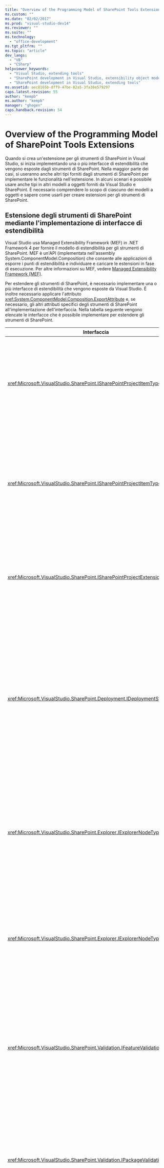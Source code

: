 ```yaml
---
title: "Overview of the Programming Model of SharePoint Tools Extensions | Microsoft Docs"
ms.custom: ""
ms.date: "02/02/2017"
ms.prod: "visual-studio-dev14"
ms.reviewer: ""
ms.suite: ""
ms.technology: 
  - "office-development"
ms.tgt_pltfrm: ""
ms.topic: "article"
dev_langs: 
  - "VB"
  - "CSharp"
helpviewer_keywords: 
  - "Visual Studio, extending tools"
  - "SharePoint development in Visual Studio, extensibility object models"
  - "SharePoint development in Visual Studio, extending tools"
ms.assetid: aec8165b-dff9-47be-82a5-3fa38e579297
caps.latest.revision: 55
author: "kempb"
ms.author: "kempb"
manager: "ghogen"
caps.handback.revision: 54
---
```

# Overview of the Programming Model of SharePoint Tools Extensions
  Quando si crea un'estensione per gli strumenti di SharePoint in Visual Studio, si inizia implementando una o più interfacce di estendibilità che vengono esposte dagli strumenti di SharePoint.  Nella maggior parte dei casi, si useranno anche altri tipi forniti dagli strumenti di SharePoint per implementare le funzionalità nell'estensione.  In alcuni scenari è possibile usare anche tipi in altri modelli a oggetti forniti da Visual Studio e SharePoint.  È necessario comprendere lo scopo di ciascuno dei modelli a oggetti e sapere come usarli per creare estensioni per gli strumenti di SharePoint.  
  
## Estensione degli strumenti di SharePoint mediante l'implementazione di interfacce di estendibilità  
 Visual Studio usa Managed Extensibility Framework \(MEF\) in .NET Framework 4 per fornire il modello di estendibilità per gli strumenti di SharePoint.  MEF è un'API \(implementata nell'assembly System.ComponentModel.Composition\) che consente alle applicazioni di esporre i punti di estendibilità e individuare e caricare le estensioni in fase di esecuzione.  Per altre informazioni su MEF, vedere [Managed Extensibility Framework &#40;MEF&#41;](../Topic/Managed%20Extensibility%20Framework%20(MEF).md).  
  
 Per estendere gli strumenti di SharePoint, è necessario implementare una o più interfacce di estendibilità che vengono esposte da Visual Studio.  È inoltre necessario applicare l'attributo <xref:System.ComponentModel.Composition.ExportAttribute> e, se necessario, gli altri attributi specifici degli strumenti di SharePoint all'implementazione dell'interfaccia.  Nella tabella seguente vengono elencate le interfacce che è possibile implementare per estendere gli strumenti di SharePoint.  
  
|Interfaccia|Descrizione|  
|-----------------|-----------------|  
|<xref:Microsoft.VisualStudio.SharePoint.ISharePointProjectItemTypeProvider>|Implementare questa interfaccia per definire un nuovo tipo di elemento di progetto SharePoint.  Per un esempio, vedere [How to: Define a SharePoint Project Item Type](../sharepoint/how-to-define-a-sharepoint-project-item-type.md).|  
|<xref:Microsoft.VisualStudio.SharePoint.ISharePointProjectItemTypeExtension>|Implementare questa interfaccia per estendere un tipo di elemento di progetto SharePoint già installato in Visual Studio.  Per un esempio, vedere [How to: Create a SharePoint Project Item Extension](../sharepoint/how-to-create-a-sharepoint-project-item-extension.md).|  
|<xref:Microsoft.VisualStudio.SharePoint.ISharePointProjectExtension>|Implementare questa interfaccia per estendere i progetti SharePoint.  Per un esempio, vedere [How to: Create a SharePoint Project Extension](../sharepoint/how-to-create-a-sharepoint-project-extension.md).|  
|<xref:Microsoft.VisualStudio.SharePoint.Deployment.IDeploymentStep>|Implementare questa interfaccia per definire un nuovo passaggio di distribuzione che può essere eseguito quando un elemento di progetto SharePoint viene distribuito o ritratto.  Per un esempio, vedere [Walkthrough: Creating a Custom Deployment Step for SharePoint Projects](../sharepoint/walkthrough-creating-a-custom-deployment-step-for-sharepoint-projects.md).|  
|<xref:Microsoft.VisualStudio.SharePoint.Explorer.IExplorerNodeTypeExtension>|Implementare questa interfaccia per estendere un nodo esistente nel nodo **Connessioni di SharePoint** nella finestra **Esplora server**.  Per un esempio, vedere [How to: Extend a SharePoint Node in Server Explorer](../sharepoint/how-to-extend-a-sharepoint-node-in-server-explorer.md).|  
|<xref:Microsoft.VisualStudio.SharePoint.Explorer.IExplorerNodeTypeProvider>|Implementare questa interfaccia per definire un nuovo tipo di nodo nel nodo **Connessioni di SharePoint** nella finestra **Esplora server**.  Per un esempio, vedere [How to: Extend a SharePoint Node in Server Explorer](../sharepoint/how-to-extend-a-sharepoint-node-in-server-explorer.md).|  
|<xref:Microsoft.VisualStudio.SharePoint.Validation.IFeatureValidationRule>|Implementare questa interfaccia per definire una regola di convalida della funzionalità personalizzata.  Per un esempio, vedere [How to: Create Custom Feature and Package Validation Rules for SharePoint Solutions](../sharepoint/how-to-create-custom-feature-and-package-validation-rules-for-sharepoint-solutions.md).|  
|<xref:Microsoft.VisualStudio.SharePoint.Validation.IPackageValidationRule>|Implementare questa interfaccia per definire una regola di convalida del pacchetto personalizzata.  Per un esempio, vedere [How to: Create Custom Feature and Package Validation Rules for SharePoint Solutions](../sharepoint/how-to-create-custom-feature-and-package-validation-rules-for-sharepoint-solutions.md).|  
  
 Dopo aver implementato un'estensione degli strumenti di SharePoint, è necessario distribuire l'assembly dell'estensione in un pacchetto di Visual Studio Extension \(VSIX\) per consentire a Visual Studio di individuare e caricare l'estensione.  Per altre informazioni, vedere [Deploying Extensions for the SharePoint Tools in Visual Studio](../sharepoint/deploying-extensions-for-the-sharepoint-tools-in-visual-studio.md).  
  
## Informazioni sui modelli a oggetti usati nelle estensioni degli strumenti di SharePoint  
 È possibile usare vari modelli a oggetti quando si creano estensioni per gli strumenti di SharePoint:  
  
-   *Modello a oggetti degli strumenti di SharePoint*.  Questo modello a oggetti fornisce le interfacce di estendibilità implementate per creare le estensioni degli strumenti di SharePoint e altri tipi correlati.  
  
-   *Modelli a oggetti di automazione e integrazione di Visual Studio*.  Usare questi modelli a oggetti per accedere alle funzionalità di Visual Studio che esulano dall'ambito del modello a oggetti degli strumenti di SharePoint.  
  
    > [!NOTE]  
    >  È possibile convertire alcuni oggetti nel modello a oggetti degli strumenti di SharePoint in oggetti del modello a oggetti di automazione e integrazione di Visual Studio e viceversa, tramite il servizio di progetto SharePoint.  Per altre informazioni, vedere [Converting Between SharePoint Project System Types and Other Visual Studio Project Types](../sharepoint/converting-between-sharepoint-project-system-types-and-other-visual-studio-project-types.md).  
  
-   *Modelli a oggetti server e client di SharePoint*.  Usare questi modelli a oggetti per modificare un sito di SharePoint o per recuperare dati da un sito di SharePoint dal contesto di un'estensione degli strumenti di SharePoint.  
  
### Modello a oggetti degli strumenti di SharePoint  
 Ogni estensione degli strumenti di SharePoint usa dei tipi nel modello a oggetti degli strumenti di SharePoint per definire il comportamento e le funzionalità principali dell'estensione.  Nella tabella seguente vengono descritti gli spazi dei nomi inclusi in questo modello a oggetti.  
  
|Assembly|Spazio dei nomi|Descrizione|  
|--------------|---------------------|-----------------|  
|Microsoft.VisualStudio.SharePoint.dll|<xref:Microsoft.VisualStudio.SharePoint>|Contiene i tipi che consentono di estendere e automatizzare il sistema di progetto SharePoint.  Ad esempio, è possibile estendere i progetti e gli elementi del progetto SharePoint predefiniti oppure crearne di personalizzati.  Per altre informazioni, vedere [Extending the SharePoint Project System](../sharepoint/extending-the-sharepoint-project-system.md).|  
||<xref:Microsoft.VisualStudio.SharePoint.Deployment>|Contiene i tipi usati per estendere il processo di distribuzione per i progetti SharePoint, ad esempio la creazione di configurazioni di distribuzione e di fasi di distribuzione personalizzati.  Per altre informazioni, vedere [Extending SharePoint Packaging and Deployment](../sharepoint/extending-sharepoint-packaging-and-deployment.md).|  
||<xref:Microsoft.VisualStudio.SharePoint.Explorer>|Contiene i tipi usati per estendere i nodi nel nodo **Connessioni di SharePoint** nella finestra **Esplora server** o per definire nuovi tipi di nodi.  Per altre informazioni, vedere [Extending the SharePoint Connections Node in Server Explorer](../sharepoint/extending-the-sharepoint-connections-node-in-server-explorer.md).|  
||<xref:Microsoft.VisualStudio.SharePoint.Features>|Contiene i tipi usati per accedere alle definizioni di funzionalità in un progetto SharePoint.|  
||<xref:Microsoft.VisualStudio.SharePoint.Packages>|Contiene i tipi usati per accedere alla definizione di un pacchetto in una soluzione SharePoint.|  
||<xref:Microsoft.VisualStudio.SharePoint.Validation>|Contiene i tipi usati per personalizzare il comportamento della convalida della funzionalità e del pacchetto per i progetti SharePoint.  Per altre informazioni, vedere [How to: Create Custom Feature and Package Validation Rules for SharePoint Solutions](../sharepoint/how-to-create-custom-feature-and-package-validation-rules-for-sharepoint-solutions.md).|  
|Microsoft.VisualStudio.SharePoint.Commands.dll|<xref:Microsoft.VisualStudio.SharePoint.Commands>|Contiene i tipi che è possibile usare per creare *comandi di SharePoint*.  Un comando di SharePoint è un metodo che chiama il modello a oggetti server di SharePoint da un'estensione degli strumenti di SharePoint.  Per altre informazioni, vedere [Calling into the SharePoint Object Models](../sharepoint/calling-into-the-sharepoint-object-models.md).|  
|Microsoft.VisualStudio.SharePoint.Explorer.Extensions.dll|<xref:Microsoft.VisualStudio.SharePoint.Explorer.Extensions>|Contiene i tipi che è possibile usare per ottenere informazioni sui nodi **Esplora server** predefiniti che rappresentano singoli componenti in un sito di SharePoint, ad esempio un nodo che rappresenta un elenco, un campo o un tipo di contenuto.  Per altre informazioni, vedere [Extending the SharePoint Connections Node in Server Explorer](../sharepoint/extending-the-sharepoint-connections-node-in-server-explorer.md).|  
  
### Modello a oggetti di automazione di Visual Studio  
 Il modello a oggetti di automazione di Visual Studio fornisce API che è possibile usare per automatizzare i progetti di Visual Studio e l'IDE.  Usare il modello a oggetti Visual Studio per eseguire attività correlate al progetto che non sono specifiche dei progetti di SharePoint o per eseguire altre attività di automazione generali in Visual Studio.  In genere, questo modello a oggetti viene spesso usato nelle macro e nei componenti aggiuntivi di Visual Studio, ma è possibile usarlo anche nelle estensioni degli strumenti di SharePoint.  
  
 La parte principale del modello a oggetti di automazione di Visual Studio è definita nell'assembly EnvDTE.dll.  Gli assembly EnvDTE80.dll, EnvDTE90.dll, EnvDTE100.dll e EnvDTE110.dll forniscono funzionalità aggiuntive che sono state introdotte rispettivamente in Visual Studio 2005, Visual Studio 2008, Visual Studio 2010 e [!INCLUDE[vs_dev11_long](../sharepoint/includes/vs-dev11-long-md.md)].  Questi assembly sono inclusi in Visual Studio.  
  
 Per altre informazioni sul modello a oggetti di automazione, vedere [Estensione dell'ambiente Visual Studio](../Topic/Extending%20the%20Visual%20Studio%20Environment.md) e [Riferimenti su Extensibility e automazione](../Topic/Automation%20and%20Extensibility%20Reference.md).  
  
### Modello a oggetti di integrazione di Visual Studio  
 Il modello a oggetti di integrazione fornisce le API che è possibile usare per aggiungere funzionalità a Visual Studio mediante la creazione di un *VSPackage*.  Un VSPackage è un modulo che consente di estendere l'IDE di Visual Studio fornendo funzionalità personalizzate quali le finestre degli strumenti, gli editor, le finestre di progettazione, i servizi e i progetti.  
  
 Se si desidera aggiungere una nuova funzionalità di Visual Studio che verrà usata con gli strumenti predefiniti di SharePoint, è possibile usare il modello a oggetti di integrazione.  Ad esempio, se si crea un elemento di progetto SharePoint personalizzato che rappresenta un'azione personalizzata per un sito di SharePoint, è possibile creare un VSPackage che implementa una finestra di progettazione per l'azione personalizzata.  È possibile associare la finestra di progettazione all'azione personalizzata aggiungendo una voce di menu di scelta rapida per l'elemento di progetto che rappresenta l'azione personalizzata in **Esplora soluzioni**.  È possibile aprire la finestra di progettazione aprendo il relativo menu di scelta rapida \(fare clic con il pulsante destro del mouse sull'elemento di progetto per l'azione personalizzata o sceglierlo e premere MAIUSC\+F10\) e scegliendo **Apri**.  
  
 Questo modello a oggetti è definito in un set di assembly inclusi in Visual Studio SDK.  Alcuni degli assembly principali di questo modello a oggetti includono Microsoft.VisualStudio.Shell.11.0.dll, Microsoft.VisualStudio.Shell.Interop.dll e Microsoft.VisualStudio.OLE.Interop.dll.  
  
 Per altre informazioni sul modello a oggetti di integrazione, vedere [Architettura di estendibilità di Visual Studio](/visual-cpp/misc/visual-studio-extensibility-architecture) e [Riferimento al SDK di Visual Studio](../extensibility/visual-studio-sdk-reference.md).  
  
### Modelli a oggetti di SharePoint  
 Le estensioni degli strumenti di SharePoint possono usare le API di SharePoint per modificare un sito di SharePoint o per recuperare dati da un sito di SharePoint.  [!INCLUDE[wss_14_long](../sharepoint/includes/wss-14-long-md.md)] e [!INCLUDE[moss_14_long](../sharepoint/includes/moss-14-long-md.md)] forniscono due modelli a oggetti diversi: un modello a oggetti del server e un modello a oggetti del client.  
  
 È possibile usare le API in entrambi i modelli a oggetti in un'estensione degli strumenti di SharePoint, ma ogni modello a oggetti presenta alcuni vantaggi e svantaggi nel contesto delle estensioni degli strumenti di SharePoint.  Per altre informazioni, vedere [Calling into the SharePoint Object Models](../sharepoint/calling-into-the-sharepoint-object-models.md).  
  
|Modello a oggetti|Descrizione|  
|-----------------------|-----------------|  
|Modello a oggetti del server|Il modello a oggetti del server fornisce l'accesso a tutte le funzionalità esposte da [!INCLUDE[wss_14_long](../sharepoint/includes/wss-14-long-md.md)] e [!INCLUDE[moss_14_long](../sharepoint/includes/moss-14-long-md.md)] a livello di codice.  Questo modello a oggetti è progettato per essere usato dalle soluzioni di SharePoint eseguibili nel server di SharePoint.  La maggior parte di questo modello a oggetti è definita nell'assembly Microsoft.SharePoint.dll.  Per altre informazioni sul modello a oggetti del server, vedere [Uso del modello a oggetti lato server di SharePoint Foundation](http://go.microsoft.com/fwlink/?LinkId=177796).|  
|Modello a oggetti del client|Il modello a oggetti del client è un subset del modello a oggetti del server che può essere usato per interagire con dati di SharePoint da un client remoto o dal server.  È progettato per ridurre al minimo il numero di round trip che devono essere eseguiti per le attività comuni.  La maggior parte del modello a oggetti del client è definita negli assembly Microsoft.SharePoint.Client.dll e Microsoft.SharePoint.Client.Runtime.dll.  Per altre informazioni sul modello a oggetti del client, vedere [Modello a oggetti del client gestito](http://go.microsoft.com/fwlink/?LinkId=177797).|  
  
## Vedere anche  
 [Extending the SharePoint Tools in Visual Studio](../sharepoint/extending-the-sharepoint-tools-in-visual-studio.md)   
 [Calling into the SharePoint Object Models](../sharepoint/calling-into-the-sharepoint-object-models.md)   
 [Using the SharePoint Project Service](../sharepoint/using-the-sharepoint-project-service.md)  
  
  